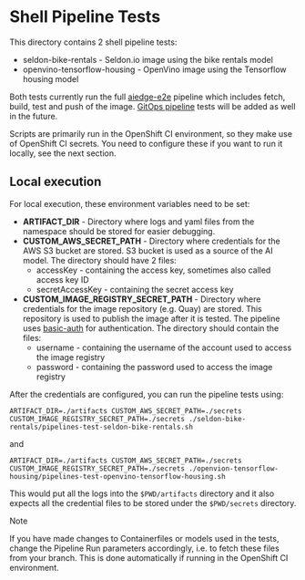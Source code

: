 # Shell Pipeline Tests

This directory contains 2 shell pipeline tests:
* seldon-bike-rentals - Seldon.io image using the bike rentals model
* openvino-tensorflow-housing - OpenVino image using the Tensorflow housing model

Both tests currently run the full [aiedge-e2e](../../pipelines/tekton/aiedge-e2e) pipeline which includes fetch, build,
test and push of the image. [GitOps pipeline](../../pipelines/tekton/gitops-update-pipeline) tests will be added as well in the future.

Scripts are primarily run in the OpenShift CI environment, so they make use of
OpenShift CI secrets. You need to configure these if you want to run it locally, see the next section.

## Local execution

For local execution, these environment variables need to be set:

* **ARTIFACT_DIR** - Directory where logs and yaml files from the namespace should be stored for easier debugging.
* **CUSTOM_AWS_SECRET_PATH** - Directory where credentials for the AWS S3 bucket are stored. S3 bucket is used as a source of the AI model. The directory should have 2 files:
  * accessKey - containing the access key, sometimes also called access key ID
  * secretAccessKey - containing the secret access key
* **CUSTOM_IMAGE_REGISTRY_SECRET_PATH** - Directory where credentials for the image repository (e.g. Quay) are stored. This repository is used to publish the image after it is tested. The pipeline uses [basic-auth](https://tekton.dev/docs/pipelines/auth/#configuring-basic-auth-authentication-for-docker) for authentication. The directory should contain the files:
  * username - containing the username of the account used to access the image registry
  * password - containing the password used to access the image registry

After the credentials are configured, you can run the pipeline tests using:

```shell
ARTIFACT_DIR=./artifacts CUSTOM_AWS_SECRET_PATH=./secrets CUSTOM_IMAGE_REGISTRY_SECRET_PATH=./secrets ./seldon-bike-rentals/pipelines-test-seldon-bike-rentals.sh
```
and
```shell
ARTIFACT_DIR=./artifacts CUSTOM_AWS_SECRET_PATH=./secrets CUSTOM_IMAGE_REGISTRY_SECRET_PATH=./secrets ./openvion-tensorflow-housing/pipelines-test-openvino-tensorflow-housing.sh
```

This would put all the logs into the `$PWD/artifacts` directory and it also expects all the credential files to be stored under the `$PWD/secrets` directory.

> [!NOTE]
> If you have made changes to Containerfiles or models used in the tests, change the Pipeline Run parameters accordingly, i.e. to fetch these files from your branch.
> This is done automatically if running in the OpenShift CI environment.
